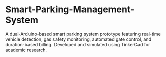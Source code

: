 # Smart-Parking-Management-System
A dual-Arduino-based smart parking system prototype featuring real-time vehicle detection, gas safety monitoring, automated gate control, and duration-based billing. Developed and simulated using TinkerCad for academic research.
